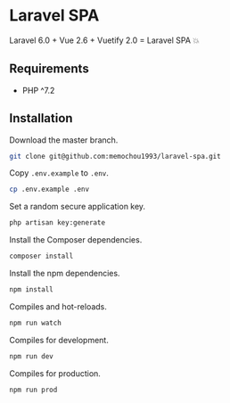 # Laravel SPA

Laravel 6.0 + Vue 2.6 + Vuetify 2.0 = Laravel SPA 💥

## Requirements

- PHP ^7.2

## Installation

Download the master branch.

```BASH
git clone git@github.com:memochou1993/laravel-spa.git
```

Copy `.env.example` to `.env`.

```BASH
cp .env.example .env
```

Set a random secure application key.

```BASH
php artisan key:generate
```

Install the Composer dependencies.

```BASH
composer install
```

Install the npm dependencies.

```BASH
npm install
```

Compiles and hot-reloads.

```BASH
npm run watch
```

Compiles for development.

```BASH
npm run dev
```

Compiles for production.

```BASH
npm run prod
```

